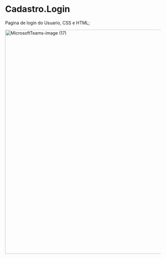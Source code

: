 # Cadastro.Login
Pagina de login do Usuario, CSS e HTML;

<img width="725" alt="MicrosoftTeams-image (17)" src="https://github.com/Eduzeraa-DEV/Cadastro.Login/assets/156840280/305e6fcf-46c1-45ed-803f-8c13d2e50c05">
